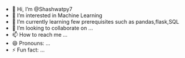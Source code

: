 - 👋 Hi, I’m @Shashwatpy7
- 👀 I’m interested in Machine Learning
- 🌱 I’m currently learning few prerequisites such as pandas,flask,SQL
- 💞️ I’m looking to collaborate on ...
- 📫 How to reach me ...
- 😄 Pronouns: ...
- ⚡ Fun fact: ...

<!---
Shashwatpy7/Shashwatpy7 is a ✨ special ✨ repository because its `README.md` (this file) appears on your GitHub profile.
You can click the Preview link to take a look at your changes.
--->
